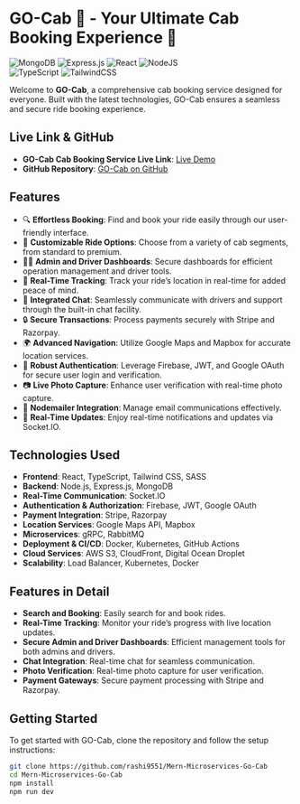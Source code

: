 # GO-Cab 🚕 - Your Ultimate Cab Booking Experience 🌟
![MongoDB](https://img.shields.io/badge/MongoDB-%234ea94b.svg?style=for-the-badge&logo=mongodb&logoColor=white) ![Express.js](https://img.shields.io/badge/express.js-%23404d59.svg?style=for-the-badge&logo=express&logoColor=%2361DAFB) ![React](https://img.shields.io/badge/react-%2320232a.svg?style=for-the-badge&logo=react&logoColor=%2361DAFB) ![NodeJS](https://img.shields.io/badge/node.js-6DA55F?style=for-the-badge&logo=node.js&logoColor=white) <br/>
![TypeScript](https://img.shields.io/badge/typescript-%23007ACC.svg?style=for-the-badge&logo=typescript&logoColor=white) ![TailwindCSS](https://img.shields.io/badge/tailwindcss-%2338B2AC.svg?style=for-the-badge&logo=tailwind-css&logoColor=white)

Welcome to **GO-Cab**, a comprehensive cab booking service designed for everyone. Built with the latest technologies, GO-Cab ensures a seamless and secure ride booking experience.

## Live Link & GitHub

- **GO-Cab Cab Booking Service Live Link**: [Live Demo](https://goocab.site)
- **GitHub Repository**: [GO-Cab on GitHub](https://github.com/rashi9551/Mern-Microservices-Go-Cab)

## Features

- 🔍 **Effortless Booking**: Find and book your ride easily through our user-friendly interface.
- 🚗 **Customizable Ride Options**: Choose from a variety of cab segments, from standard to premium.
- 👨‍💼 **Admin and Driver Dashboards**: Secure dashboards for efficient operation management and driver tools.
- 📲 **Real-Time Tracking**: Track your ride’s location in real-time for added peace of mind.
- 💬 **Integrated Chat**: Seamlessly communicate with drivers and support through the built-in chat facility.
- 🔒 **Secure Transactions**: Process payments securely with Stripe and Razorpay.
- 🌍 **Advanced Navigation**: Utilize Google Maps and Mapbox for accurate location services.
- 🔐 **Robust Authentication**: Leverage Firebase, JWT, and Google OAuth for secure user login and verification.
- 📷 **Live Photo Capture**: Enhance user verification with real-time photo capture.
- 📧 **Nodemailer Integration**: Manage email communications effectively.
- 🔄 **Real-Time Updates**: Enjoy real-time notifications and updates via Socket.IO.

## Technologies Used

- **Frontend**: React, TypeScript, Tailwind CSS, SASS
- **Backend**: Node.js, Express.js, MongoDB
- **Real-Time Communication**: Socket.IO
- **Authentication & Authorization**: Firebase, JWT, Google OAuth
- **Payment Integration**: Stripe, Razorpay
- **Location Services**: Google Maps API, Mapbox
- **Microservices**: gRPC, RabbitMQ
- **Deployment & CI/CD**: Docker, Kubernetes, GitHub Actions
- **Cloud Services**: AWS S3, CloudFront, Digital Ocean Droplet
- **Scalability**: Load Balancer, Kubernetes, Docker

## Features in Detail

- **Search and Booking**: Easily search for and book rides.
- **Real-Time Tracking**: Monitor your ride’s progress with live location updates.
- **Secure Admin and Driver Dashboards**: Efficient management tools for both admins and drivers.
- **Chat Integration**: Real-time chat for seamless communication.
- **Photo Verification**: Real-time photo capture for user verification.
- **Payment Gateways**: Secure payment processing with Stripe and Razorpay.

## Getting Started

To get started with GO-Cab, clone the repository and follow the setup instructions:

```bash
git clone https://github.com/rashi9551/Mern-Microservices-Go-Cab
cd Mern-Microservices-Go-Cab
npm install
npm run dev
